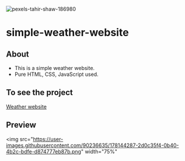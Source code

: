 ![pexels-tahir-shaw-186980](https://github.com/Harshit123gupta/Weather/assets/160573830/b727cb2b-18da-41a4-893c-e438927460c3)

# simple-weather-website

## About
 - This is a simple weather website.
 -  Pure HTML, CSS, JavaScript used.
 
 ## To see the project
[Weather website](https://simple-weather-website.netlify.app/)

## Preview

<img src="https://user-images.githubusercontent.com/90236635/178144287-2d0c35f4-0b40-4b2c-bdfe-d874777eb87b.png" width="75%"
